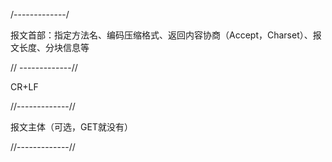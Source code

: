 /-------------/

报文首部：指定方法名、编码压缩格式、返回内容协商（Accept，Charset）、报文长度、分块信息等

// -------------//

CR+LF

//-------------//

报文主体（可选，GET就没有）

//-------------//
